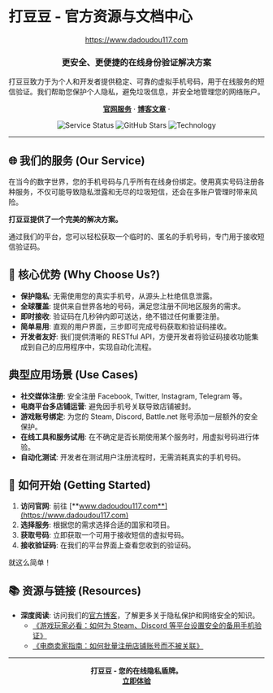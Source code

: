 # 打豆豆 - 官方资源与文档中心

<p align="center">
  <a href="https://www.dadoudou117.com">
    https://www.dadoudou117.com
  </a>
</p>

<h3 align="center">更安全、更便捷的在线身份验证解决方案</h3>

<p align="center">
  打豆豆致力于为个人和开发者提供稳定、可靠的虚拟手机号码，用于在线服务的短信验证。我们帮助您保护个人隐私，避免垃圾信息，并安全地管理您的网络账户。
</p>

<p align="center">
  <a href="https://www.dadoudou117.com/services"><strong>官网服务</strong></a> ·
  <a href="https://www.dadoudou117.com/blog"><strong>博客文章</strong></a> ·
</p>

<p align="center">
  <img src="https://img.shields.io/badge/Status-Active-brightgreen" alt="Service Status">
  <img src="https://img.shields.io/github/stars/dadoudou117/dadoduou?style=social" alt="GitHub Stars">
  <img src="https://img.shields.io/badge/Tech-Next.js-blue" alt="Technology">
</p>

---

## 🌐 我们的服务 (Our Service)

在当今的数字世界，您的手机号码与几乎所有在线身份绑定。使用真实号码注册各种服务，不仅可能导致隐私泄露和无尽的垃圾短信，还会在多账户管理时带来风险。

**打豆豆提供了一个完美的解决方案。**

通过我们的平台，您可以轻松获取一个临时的、匿名的手机号码，专门用于接收短信验证码。

## 🎯 核心优势 (Why Choose Us?)

*   **保护隐私**: 无需使用您的真实手机号，从源头上杜绝信息泄露。
*   **全球覆盖**: 提供来自世界各地的号码，满足您注册不同地区服务的需求。
*   **即时接收**: 验证码在几秒钟内即可送达，绝不错过任何重要注册。
*   **简单易用**: 直观的用户界面，三步即可完成号码获取和验证码接收。
*   **开发者友好**: 我们提供清晰的 RESTful API，方便开发者将验证码接收功能集成到自己的应用程序中，实现自动化流程。

## 典型应用场景 (Use Cases)

*   **社交媒体注册**: 安全注册 Facebook, Twitter, Instagram, Telegram 等。
*   **电商平台多店铺运营**: 避免因手机号关联导致店铺被封。
*   **游戏账号绑定**: 为您的 Steam, Discord, Battle.net 账号添加一层额外的安全保护。
*   **在线工具和服务试用**: 在不确定是否长期使用某个服务时，用虚拟号码进行体验。
*   **自动化测试**: 开发者在测试用户注册流程时，无需消耗真实的手机号码。

## 🚀 如何开始 (Getting Started)

1.  **访问官网**: 前往 [**www.dadoudou117.com**](https://www.dadoudou117.com)
2.  **选择服务**: 根据您的需求选择合适的国家和项目。
3.  **获取号码**: 立即获取一个可用于接收短信的虚拟号码。
4.  **接收验证码**: 在我们的平台界面上查看您收到的验证码。

就这么简单！

## 📚 资源与链接 (Resources)

*   **深度阅读**: 访问我们的[官方博客](https://www.dadoudou117.com/blog)，了解更多关于隐私保护和网络安全的知识。
    *   [《游戏玩家必看：如何为 Steam、Discord 等平台设置安全的备用手机验证》](https://www.dadoudou117.com/blog/gamer-sms-verification)
    *   [《电商卖家指南：如何批量注册店铺账号而不被关联》](https://www.dadoudou117.com/blog/ecommerce-seller-guide-bulk-account-registration)
---

<p align="center">
  <strong>打豆豆 - 您的在线隐私盾牌。</strong><br>
  <a href="https://www.dadoudou117.com"><strong>立即体验</strong></a>
</p>
